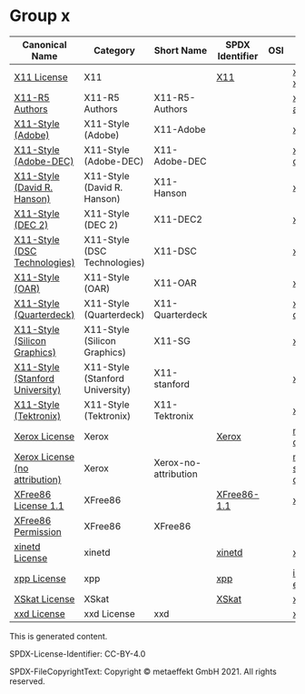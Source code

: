 # Group x

|Canonical Name|Category|Short Name|SPDX Identifier|OSI|ScanCode|Matched ScanCode|Type|
| --- | --- | --- | --- | --- | --- | --- | --- |
|[X11 License]([x1]/X11-License.yaml)|X11| |[X11](https://spdx.org/licenses/preview/X11.html)| | [x11-xconsortium](https://github.com/nexB/scancode-toolkit/blob/develop/src/licensedcode/data/licenses/x11-xconsortium.LICENSE) | [x11-xconsortium](https://github.com/nexB/scancode-toolkit/blob/develop/src/licensedcode/data/licenses/x11-xconsortium.LICENSE) |terms|
|[X11-R5 Authors]([x1]/X11-R5-Authors.yaml)|X11-R5 Authors|X11-R5-Authors| | | [x11r5-authors](https://github.com/nexB/scancode-toolkit/blob/develop/src/licensedcode/data/licenses/x11r5-authors.LICENSE) | [standard-ml-nj](https://github.com/nexB/scancode-toolkit/blob/develop/src/licensedcode/data/licenses/standard-ml-nj.LICENSE) |terms|
|[X11-Style (Adobe)]([x1]/X11-Style-(Adobe).yaml)|X11-Style (Adobe)|X11-Adobe| | | [x11-adobe](https://github.com/nexB/scancode-toolkit/blob/develop/src/licensedcode/data/licenses/x11-adobe.LICENSE) | [x11-adobe](https://github.com/nexB/scancode-toolkit/blob/develop/src/licensedcode/data/licenses/x11-adobe.LICENSE) |terms|
|[X11-Style (Adobe-DEC)]([x1]/X11-Style-(Adobe-DEC).yaml)|X11-Style (Adobe-DEC)|X11-Adobe-DEC| | | [x11-adobe-dec](https://github.com/nexB/scancode-toolkit/blob/develop/src/licensedcode/data/licenses/x11-adobe-dec.LICENSE) | [x11-adobe-dec](https://github.com/nexB/scancode-toolkit/blob/develop/src/licensedcode/data/licenses/x11-adobe-dec.LICENSE) |terms|
|[X11-Style (David R. Hanson)]([x1]/X11-Style-(David-R.-Hanson).yaml)|X11-Style (David R. Hanson)|X11-Hanson| | | [x11-hanson](https://github.com/nexB/scancode-toolkit/blob/develop/src/licensedcode/data/licenses/x11-hanson.LICENSE) | [x11-hanson](https://github.com/nexB/scancode-toolkit/blob/develop/src/licensedcode/data/licenses/x11-hanson.LICENSE) |terms|
|[X11-Style (DEC 2)]([x1]/X11-Style-(DEC-2).yaml)|X11-Style (DEC 2)|X11-DEC2| | | [x11-dec2](https://github.com/nexB/scancode-toolkit/blob/develop/src/licensedcode/data/licenses/x11-dec2.LICENSE) | [x11-dec2](https://github.com/nexB/scancode-toolkit/blob/develop/src/licensedcode/data/licenses/x11-dec2.LICENSE) |terms|
|[X11-Style (DSC Technologies)]([x1]/X11-Style-(DSC-Technologies).yaml)|X11-Style (DSC Technologies)|X11-DSC| | | [x11-dsc](https://github.com/nexB/scancode-toolkit/blob/develop/src/licensedcode/data/licenses/x11-dsc.LICENSE) | [x11-dsc](https://github.com/nexB/scancode-toolkit/blob/develop/src/licensedcode/data/licenses/x11-dsc.LICENSE) |terms|
|[X11-Style (OAR)]([x1]/X11-Style-(OAR).yaml)|X11-Style (OAR)|X11-OAR| | | [x11-oar](https://github.com/nexB/scancode-toolkit/blob/develop/src/licensedcode/data/licenses/x11-oar.LICENSE) | [x11-oar](https://github.com/nexB/scancode-toolkit/blob/develop/src/licensedcode/data/licenses/x11-oar.LICENSE) |terms|
|[X11-Style (Quarterdeck)]([x1]/X11-Style-(Quarterdeck).yaml)|X11-Style (Quarterdeck)|X11-Quarterdeck| | | [x11-quarterdeck](https://github.com/nexB/scancode-toolkit/blob/develop/src/licensedcode/data/licenses/x11-quarterdeck.LICENSE) | [x11-quarterdeck](https://github.com/nexB/scancode-toolkit/blob/develop/src/licensedcode/data/licenses/x11-quarterdeck.LICENSE) |terms|
|[X11-Style (Silicon Graphics)]([x1]/X11-Style-(Silicon-Graphics).yaml)|X11-Style (Silicon Graphics)|X11-SG| | | [x11-sg](https://github.com/nexB/scancode-toolkit/blob/develop/src/licensedcode/data/licenses/x11-sg.LICENSE) | [x11-sg](https://github.com/nexB/scancode-toolkit/blob/develop/src/licensedcode/data/licenses/x11-sg.LICENSE) |terms|
|[X11-Style (Stanford University)]([x1]/X11-Style-(Stanford-University).yaml)|X11-Style (Stanford University)|X11-stanford| | | [x11-stanford](https://github.com/nexB/scancode-toolkit/blob/develop/src/licensedcode/data/licenses/x11-stanford.LICENSE) | |terms|
|[X11-Style (Tektronix)]([x1]/X11-Style-(Tektronix).yaml)|X11-Style (Tektronix)|X11-Tektronix| | | [x11-tektronix](https://github.com/nexB/scancode-toolkit/blob/develop/src/licensedcode/data/licenses/x11-tektronix.LICENSE) | [x11-tektronix](https://github.com/nexB/scancode-toolkit/blob/develop/src/licensedcode/data/licenses/x11-tektronix.LICENSE) |terms|
|[Xerox License]([xe]/Xerox-License.yaml)|Xerox| |[Xerox](https://spdx.org/licenses/preview/Xerox.html)| | [mit-export-control](https://github.com/nexB/scancode-toolkit/blob/develop/src/licensedcode/data/licenses/mit-export-control.LICENSE) | [mit-export-control](https://github.com/nexB/scancode-toolkit/blob/develop/src/licensedcode/data/licenses/mit-export-control.LICENSE) |terms|
|[Xerox License (no attribution)]([xe]/Xerox-License-(no-attribution).yaml)|Xerox|Xerox-no-attribution| | | [mit-specification-disclaimer](https://github.com/nexB/scancode-toolkit/blob/develop/src/licensedcode/data/licenses/mit-specification-disclaimer.LICENSE) | [mit-specification-disclaimer](https://github.com/nexB/scancode-toolkit/blob/develop/src/licensedcode/data/licenses/mit-specification-disclaimer.LICENSE) |terms|
|[XFree86 License 1.1]([xf]/XFree86-License-1.1.yaml)|XFree86| |[XFree86-1.1](https://spdx.org/licenses/preview/XFree86-1.1.html)| | [xfree86-1.1](https://github.com/nexB/scancode-toolkit/blob/develop/src/licensedcode/data/licenses/xfree86-1.1.LICENSE) | [xfree86-1.1](https://github.com/nexB/scancode-toolkit/blob/develop/src/licensedcode/data/licenses/xfree86-1.1.LICENSE) |terms|
|[XFree86 Permission]([xf]/XFree86-Permission.yaml)|XFree86|XFree86| | | | |terms|
|[xinetd License]([xi]/xinetd-License.yaml)|xinetd| |[xinetd](https://spdx.org/licenses/preview/xinetd.html)| | [xinetd](https://github.com/nexB/scancode-toolkit/blob/develop/src/licensedcode/data/licenses/xinetd.LICENSE) | [xinetd](https://github.com/nexB/scancode-toolkit/blob/develop/src/licensedcode/data/licenses/xinetd.LICENSE) |terms|
|[xpp License]([xp]/xpp-License.yaml)|xpp| |[xpp](https://spdx.org/licenses/preview/xpp.html)| | [indiana-extreme-1.2](https://github.com/nexB/scancode-toolkit/blob/develop/src/licensedcode/data/licenses/indiana-extreme-1.2.LICENSE) | [indiana-extreme-1.2](https://github.com/nexB/scancode-toolkit/blob/develop/src/licensedcode/data/licenses/indiana-extreme-1.2.LICENSE) |terms|
|[XSkat License]([xs]/XSkat-License.yaml)|XSkat| |[XSkat](https://spdx.org/licenses/preview/XSkat.html)| | [xskat](https://github.com/nexB/scancode-toolkit/blob/develop/src/licensedcode/data/licenses/xskat.LICENSE) | [xskat](https://github.com/nexB/scancode-toolkit/blob/develop/src/licensedcode/data/licenses/xskat.LICENSE) |terms|
|[xxd License]([xx]/xxd-License.yaml)|xxd License|xxd| | | [xxd](https://github.com/nexB/scancode-toolkit/blob/develop/src/licensedcode/data/licenses/xxd.LICENSE) | [xxd](https://github.com/nexB/scancode-toolkit/blob/develop/src/licensedcode/data/licenses/xxd.LICENSE) |terms|

This is generated content.

SPDX-License-Identifier: CC-BY-4.0

SPDX-FileCopyrightText: Copyright © metaeffekt GmbH 2021. All rights reserved.
